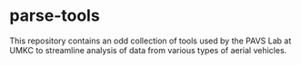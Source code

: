 # parse-tools

This repository contains an odd collection of tools used by the PAVS Lab at UMKC to streamline analysis of data from various types of aerial vehicles.
